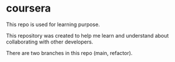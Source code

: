 # coursera
This repo is used for learning purpose.

This repository was created to help me learn and understand about collaborating with other developers.

There are two branches in this repo (main, refactor).
